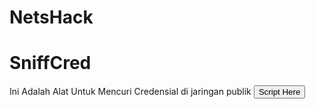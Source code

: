 # NetsHack
# SniffCred
Ini Adalah Alat Untuk Mencuri Credensial di jaringan publik 
<a href="https://drive.google.com/file/d/1wyGgvCqpYnkGt-0Er71Xr-GGtBGbjJA3/view?usp=drivesdk">
<button type="submit">Script Here</button>

